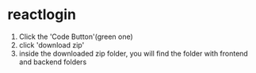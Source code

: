 # reactlogin
1. Click the 'Code Button'(green one)
2. click 'download zip'
3. inside the downloaded zip folder, you will find the folder with frontend and backend folders

